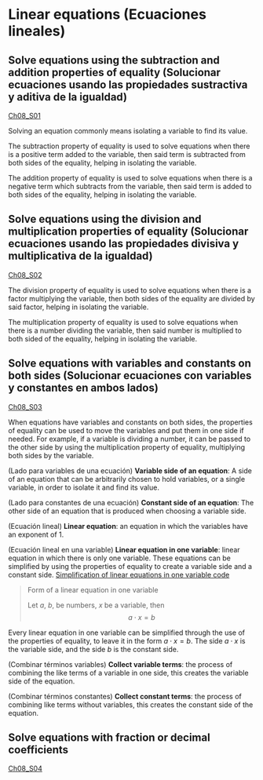 
#   Linear equations (Ecuaciones lineales)

## Solve equations using the subtraction and addition properties of equality (Solucionar ecuaciones usando las propiedades sustractiva y aditiva de la igualdad)
[Ch08_S01](../../../Libros/Mathematics/Algebra_basics__Prealgebra__OpenStax.pdf#page=671)

Solving an equation commonly means isolating a variable to find its value.

The subtraction property of equality is used to solve equations when there is a positive term added to the variable, then said term is subtracted from both sides of the equality, helping in isolating the variable.

The addition property of equality is used to solve equations when there is a negative term which subtracts from the variable, then said term is added to both sides of the equality, helping in isolating the variable.

## Solve equations using the division and multiplication properties of equality (Solucionar ecuaciones usando las propiedades divisiva y multiplicativa de la igualdad)
[Ch08_S02](../../../Libros/Mathematics/Algebra_basics__Prealgebra__OpenStax.pdf#page=685)

The division property of equality is used to solve equations when there is a factor multiplying the variable, then both sides of the equality are divided by said factor, helping in isolating the variable.

The multiplication property of equality is used to solve equations when there is a number dividing the variable, then said number is multiplied to both sided of the equality, helping in isolating the variable.

## Solve equations with variables and constants on both sides (Solucionar ecuaciones con variables y constantes en ambos lados)
[Ch08_S03](../../../Libros/Mathematics/Algebra_basics__Prealgebra__OpenStax.pdf#page=693)

When equations have variables and constants on both sides, the properties of equality can be used to move the variables and put them in one side if needed. For example, if a variable is dividing a number, it can be passed to the other side by using the multiplication property of equality, multiplying both sides by the variable.

(Lado para variables de una ecuación)
**Variable side of an equation**: A side of an equation that can be arbitrarily chosen to hold variables, or a single variable, in order to isolate it and find its value.

(Lado para constantes de una ecuación)
**Constant side of an equation**: The other side of an equation that is produced when choosing a variable side.

(Ecuación lineal)
**Linear equation**: an equation in which the variables have an exponent of $1$.

(Ecuación lineal en una variable)
**Linear equation in one variable**: linear equation in which there is only one variable. These equations can be simplified by using the properties of equality to create a variable side and a constant side.
[Simplification of linear equations in one variable code](Programs/Ch08/S03_01_Simplification_of_linear_equations_in_one_variable.py)

> Form of a linear equation in one variable
>
> Let $a$, $b$, be numbers, $x$ be a variable, then
> $$ a \cdot x = b$$

Every linear equation in one variable can be simplified through the use of the properties of equality, to leave it in the form $a \cdot x = b$. The side $a \cdot x$ is the variable side, and the side $b$ is the constant side.

(Combinar términos variables)
**Collect variable terms**: the process of combining the like terms of a variable in one side, this creates the variable side of the equation.

(Combinar términos constantes)
**Collect constant terms**: the process of combining like terms without variables, this creates the constant side of the equation.

## Solve equations with fraction or decimal coefficients
[Ch08_S04](../../../Libros/Mathematics/Algebra_basics__Prealgebra__OpenStax.pdf#page=711)